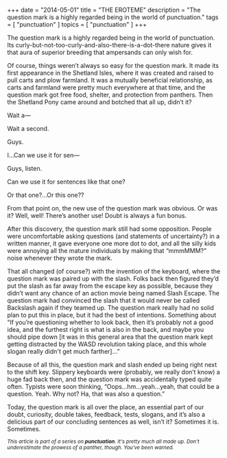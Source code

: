 +++
date        = "2014-05-01"
title       = "THE EROTEME"
description = "The question mark is a highly regarded being in the world of punctuation."
tags        = [ "punctuation" ]
topics      = [ "punctuation" ]
+++

The question mark is a highly regarded being in the world of punctuation. Its curly-but-not-too-curly-and-also-there-is-a-dot-there nature gives it that aura of superior breeding that ampersands can only wish for.

Of course, things weren’t always so easy for the question mark. It made its first appearance in the Shetland Isles, where it was created and raised to pull carts and plow farmland. It was a mutually beneficial relationship, as carts and farmland were pretty much everywhere at that time, and the question mark got free food, shelter, and protection from panthers. Then the Shetland Pony came around and botched that all up, didn’t it?

Wait a—

Wait a second.

Guys.

I…Can we use it for sen—

Guys, listen.

Can we use it for sentences like that one?

Or that one?…Or this one??

From that point on, the new use of the question mark was obvious. Or was it? Well, well! There’s another use! Doubt is always a fun bonus.

After this discovery, the question mark still had some opposition. People were uncomfortable asking questions (and statements of uncertainty?) in a written manner, it gave everyone one more dot to dot, and all the silly kids were annoying all the mature individuals by making that “mmmMMM?” noise whenever they wrote the mark.

That all changed (of course?) with the invention of the keyboard, where the question mark was paired up with the slash. Folks back then figured they’d put the slash as far away from the escape key as possible, because they didn’t want any chance of an action movie being named Slash Escape. The question mark had convinced the slash that it would never be called Backslash again if they teamed up. The question mark really had no solid plan to put this in place, but it had the best of intentions. Something about “If you’re questioning whether to look back, then it’s probably not a good idea, and the furthest right is what is also in the back, and maybe you should pipe down [it was in this general area that the question mark kept getting distracted by the WASD revolution taking place, and this whole slogan really didn't get much farther]…”

Because of all this, the question mark and slash ended up being right next to the shift key. Slippery keyboards were (probably, we really don’t know) a huge fad back then, and the question mark was accidentally typed quite often. Typists were soon thinking, “Oops…hm…yeah…yeah, that could be a question. Yeah. Why not? Ha, that was also a question.”

Today, the question mark is all over the place, an essential part of our doubt, curiosity, double takes, feedback, tests, slogans, and it’s also a delicious part of our concluding sentences as well, isn’t it? Sometimes it is. Sometimes.



<sub><em>This article is part of a series on **punctuation**. It's pretty much all made up. Don't underestimate the prowess of a panther, though. You've been warned.</em></sub>
